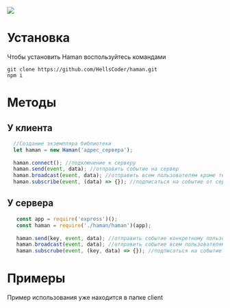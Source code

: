 ![](https://repository-images.githubusercontent.com/291488754/0249f380-eae6-11ea-8f12-fc3c231e303c)

# Установка
Чтобы установить Haman воспользуйтесь командами
```
git clone https://github.com/HellsCoder/haman.git
npm i
```

# Методы

## У клиента
```js
  //Создание экземпляра библиотеки
  let haman = new Haman('адрес_сервера');
  
  haman.connect(); //подключение к серверу
  haman.send(event, data); //отправить событие на сервер
  haman.broadcast(event, data); //отправить всем пользователям кроме текущего клиента
  haman.subscribe(event, (data) => {}); //подписаться на событие от сервера
```
## У сервера
```js
   const app = require('express')();
   const haman = require('./haman/haman')(app);
   
   haman.send(key, event, data); //отправить событие конкретному пользователю с ключом key
   haman.broadcast(event, data); //отправить событие всем пользователям
   haman.subscrube(event, (key, data) => {}); //подписаться на событие от клиента
```
# Примеры
Пример использования уже находится в папке client
